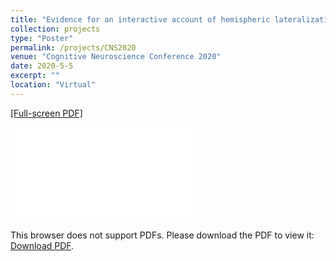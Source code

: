 ```yaml
---
title: "Evidence for an interactive account of hemispheric lateralization in visual perception of words and faces"
collection: projects
type: "Poster"
permalink: /projects/CNS2020
venue: "Cognitive Neuroscience Conference 2020"
date: 2020-5-5
excerpt: ""
location: "Virtual"
---
```


[[Full-screen PDF]](/files/CNS2020_poster.pdf)

<object data="/files/CCN2019_poster.pdf" type="application/pdf" width="1000px" height="750px">
    <embed src="/files/CNS2020_poster.pdf">
        <p>This browser does not support PDFs. Please download the PDF to view it: <a href="/files/CNS2020_poster.pdf">Download PDF</a>.</p>
    </embed>
</object>
